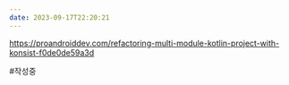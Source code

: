 ```yaml
---
date: 2023-09-17T22:20:21
---
```

https://proandroiddev.com/refactoring-multi-module-kotlin-project-with-konsist-f0de0de59a3d

#작성중 